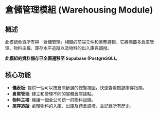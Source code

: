 # 倉儲管理模組 (Warehousing Module)

## 概述

此模組負責所有與「倉儲管理」相關的前端元件和業務邏輯。它將涵蓋多倉庫管理、物料主檔、庫存水平追蹤以及物料的出入庫與調撥。

**此模組的資料儲存已全面遷移至 Supabase (PostgreSQL)。**

## 核心功能

- **儀表板**: 提供一個可以按倉庫篩選的總覽視圖，快速查看關鍵庫存指標。
- **倉庫管理**: 建立和管理不同的實體倉庫據點。
- **物料主檔**: 維護一個全公司統一的物料目錄。
- **庫存追蹤**: 處理物料的入庫、出庫及跨倉調撥，並記錄所有歷史。
